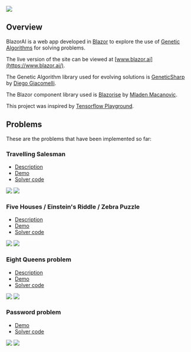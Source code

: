 ![](docs/images/blazor-ai-logo.png)

## Overview

BlazorAI is a web app developed in [Blazor](https://dotnet.microsoft.com/apps/aspnet/web-apps/blazor) to explore the use of [Genetic Algorithms](https://en.wikipedia.org/wiki/Genetic_algorithm) for solving problems.

The live version of the site can be viewed at [www.blazor.ai](https://www.blazor.ai/).

The Genetic Algorithm library used for evolving solutions is [GeneticSharp](https://github.com/giacomelli/GeneticSharp) by [Diego Giacomelli](https://github.com/giacomelli).

The Blazor component library used is [Blazorise](https://blazorise.com/) by [Mladen Macanovic](https://github.com/stsrki).

This project was inspired by [Tensorflow Playground](https://playground.tensorflow.org/).

## Problems

These are the problems that have been implemented so far:

### Travelling Salesman
* [Description](https://en.wikipedia.org/wiki/Travelling_salesman_problem)
* [Demo](https://www.blazor.ai/travellingsalesman)
* [Solver code](BlazorAI.Shared/Solvers/TravellingSalesmanSolver.cs)

<img src="docs/images/TravellingSalesman-2.png"/> <img src="docs/images/TravellingSalesman-1.png" />

### Five Houses / Einstein's Riddle / Zebra Puzzle
* [Description](https://en.wikipedia.org/wiki/Zebra_Puzzle)
* [Demo](https://www.blazor.ai/fivehouses)
* [Solver code](BlazorAI.Shared/Solvers/FiveHousesSolver.cs)

<img src="docs/images/FiveHouses-1.png"/> <img src="docs/images/FiveHouses-2.png" />

### Eight Queens problem
* [Description](https://en.wikipedia.org/wiki/Eight_queens_puzzle)
* [Demo](https://www.blazor.ai/eightqueens)
* [Solver code](BlazorAI.Shared/Solvers/EightQueensSolver.cs)

<img src="docs/images/EightQueens-1.png"/> <img src="docs/images/EightQueens-2.png" />

### Password problem
* [Demo](https://www.blazor.ai/password)
* [Solver code](BlazorAI.Shared/Solvers/PasswordSolver.cs)

<img src="docs/images/Password-1.png"/> <img src="docs/images/Password-2.png" />

